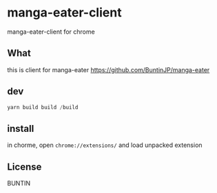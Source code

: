 # manga-eater-client

manga-eater-client for chrome

## What

this is client for manga-eater
https://github.com/BuntinJP/manga-eater

## dev

```powershell
yarn build build /build
```

## install

in chorme, open `chrome://extensions/` and load unpacked extension

## License

BUNTIN
